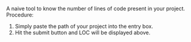 A naive tool to know the number of lines of code present in your project.
Procedure:
1. Simply paste the path of your project into the entry box.
2. Hit the submit button and LOC will be displayed above.
